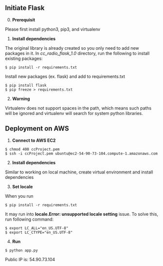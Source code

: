 
## Initiate Flask
0. **Prerequisit**

Please first install python3, pip3, and virtualenv

1. **Install dependencies**

The original library is already created so you only need to add new packages in it. In *cc_radio_flask_1.0* directory, run the following to install existing packages:

```
$ pip install -r requirements.txt
```
Install new packages (ex. flask) and add to requirements.txt
```
$ pip install flask
$ pip freeze > requirements.txt
```
2. **Warning**

Virtualenv does not support spaces in the path, which means such paths will be ignored and virtualenv will search for system python libraries.

## Deployment on AWS
1. **Connect to AWS EC2**

```
$ chmod 400 ccProject.pem
$ ssh -i ccProject.pem ubuntu@ec2-54-90-73-104.compute-1.amazonaws.com
```
2. **Install dependencies** 

Similar to working on local machine, create virtual environment and install dependencies

3. **Set locale**

When you run 
```
$ pip install -r requirements.txt
```
It may run into **locale.Error: unsupported locale setting** issue. To solve this, run following command:
```
$ export LC_ALL="en_US.UTF-8"
$ export LC_CTYPE="en_US.UTF-8"
```

4. **Run**
```
$ python app.py
```
Public IP is: 54.90.73.104
